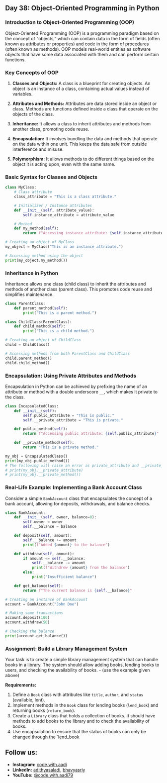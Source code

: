 ## Day 38: Object-Oriented Programming in Python

### Introduction to Object-Oriented Programming (OOP)

Object-Oriented Programming (OOP) is a programming paradigm based on the concept of "objects," which can contain data in the form of fields (often known as attributes or properties) and code in the form of procedures (often known as methods). OOP models real-world entities as software objects that have some data associated with them and can perform certain functions.

### Key Concepts of OOP

1. **Classes and Objects:** A class is a blueprint for creating objects. An object is an instance of a class, containing actual values instead of variables.

2. **Attributes and Methods:** Attributes are data stored inside an object or class. Methods are functions defined inside a class that operate on the objects of the class.

3. **Inheritance:** It allows a class to inherit attributes and methods from another class, promoting code reuse.

4. **Encapsulation:** It involves bundling the data and methods that operate on the data within one unit. This keeps the data safe from outside interference and misuse.

5. **Polymorphism:** It allows methods to do different things based on the object it is acting upon, even with the same name.

### Basic Syntax for Classes and Objects

```python
class MyClass:
    # Class attribute
    class_attribute = "This is a class attribute."

    # Initializer / Instance attributes
    def __init__(self, attribute_value):
        self.instance_attribute = attribute_value

    # Method
    def my_method(self):
        return f"Accessing instance attribute: {self.instance_attribute} and class attribute: {self.class_attribute}"

# Creating an object of MyClass
my_object = MyClass("This is an instance attribute.")

# Accessing method using the object
print(my_object.my_method())
```

### Inheritance in Python

Inheritance allows one class (child class) to inherit the attributes and methods of another class (parent class). This promotes code reuse and simplifies maintenance.

```python
class ParentClass:
    def parent_method(self):
        print("This is a parent method.")

class ChildClass(ParentClass):
    def child_method(self):
        print("This is a child method.")

# Creating an object of ChildClass
child = ChildClass()

# Accessing methods from both ParentClass and ChildClass
child.parent_method()
child.child_method()
```

### Encapsulation: Using Private Attributes and Methods

Encapsulation in Python can be achieved by prefixing the name of an attribute or method with a double underscore `__`, which makes it private to the class.

```python
class EncapsulatedClass:
    def __init__(self):
        self.public_attribute = "This is public."
        self.__private_attribute = "This is private."

    def public_method(self):
        return f"Accessing public attribute: {self.public_attribute}"

    def __private_method(self):
        return "This is a private method."

my_obj = EncapsulatedClass()
print(my_obj.public_method())
# The following will raise an error as private_attribute and __private_method are private
# print(my_obj.__private_attribute)
# print(my_obj.__private_method())
```

### Real-Life Example: Implementing a Bank Account Class

Consider a simple `BankAccount` class that encapsulates the concept of a bank account, allowing for deposits, withdrawals, and balance checks.

```python
class BankAccount:
    def __init__(self, owner, balance=0):
        self.owner = owner
        self.__balance = balance

    def deposit(self, amount):
        self.__balance += amount
        print(f"Added {amount} to the balance")

    def withdraw(self, amount):
        if amount <= self.__balance:
            self.__balance -= amount
            print(f"Withdrew {amount} from the balance")
        else:
            print("Insufficient balance")

    def get_balance(self):
        return f"The current balance is {self.__balance}"

# Creating an instance of BankAccount
account = BankAccount("John Doe")

# Making some transactions
account.deposit(100)
account.withdraw(50)

# Checking the balance
print(account.get_balance())
```

### Assignment: Build a Library Management System

Your task is to create a simple library management system that can handle books in a library. The system should allow adding books, lending books to users, and checking the availability of books. - (use the example given above)

**Requirements:**

1. Define a `Book` class with attributes like `title`, `author`, and `status` (available, lent).
2. Implement methods in the `Book` class for lending books (`lend_book`) and returning books (`return_book`).
3. Create a `Library` class that holds a collection of books. It should have methods to add books to the library and to check the availability of books.
4. Use encapsulation to ensure that the status of books can only be changed through the `lend_book

## Follow us:

- **Instagram:** [code.with.aadi](https://www.instagram.com/code.with.aadi/)
- **LinkedIn:** [adithyasaladi](https://www.linkedin.com/in/adithyasaladi/), [bhavyasriy](https://www.linkedin.com/in/bhavyasriy/)
- **YouTube:** [@code.with.aadi79](https://www.youtube.com/@Code.with.aadi79)
